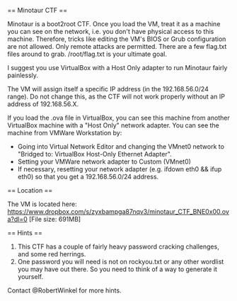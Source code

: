 == Minotaur CTF ==

Minotaur is a boot2root CTF. Once you load the VM, treat it as a machine you can see on the network, i.e. you don't have physical access to this machine. Therefore, tricks like editing the VM's BIOS or Grub configuration are not allowed. Only remote attacks are permitted.
There are a few flag.txt files around to grab. /root/flag.txt is your ultimate goal.

I suggest you use VirtualBox with a Host Only adapter to run Minotaur fairly painlessly.

The VM will assign itself a specific IP address (in the 192.168.56.0/24 range). Do not change this, as the CTF will not work properly without an IP address of 192.168.56.X.

If you load the .ova file in VirtualBox, you can see this machine from another VirtualBox machine with a "Host Only" network adapter.
You can see the machine from VMWare Workstation by:
- Going into Virtual Network Editor and changing the VMnet0 network to "Bridged to: VirtualBox Host-Only Ethernet Adapter".
- Setting your VMWare network adapter to Custom (VMnet0)
- If necessary, resetting your network adapter (e.g. ifdown eth0 && ifup eth0) so that you get a 192.168.56.0/24 address.

== Location ==

The VM is located here: https://www.dropbox.com/s/zyxbampga87nqv3/minotaur_CTF_BNE0x00.ova?dl=0 [File size: 691MB]

== Hints ==

1. This CTF has a couple of fairly heavy password cracking challenges, and some red herrings.
2. One password you will need is not on rockyou.txt or any other wordlist you may have out there. So you need to think of a way to generate it yourself.

Contact @RobertWinkel for more hints.
